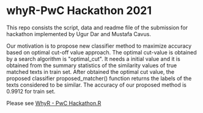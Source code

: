 # whyR-PwC Hackathon 2021

This repo consists the script, data and readme file of the submission for hackathon implemented by Ugur Dar and Mustafa Cavus.

Our motivation is to propose new classifier method to maximize accuracy based on optimal cut-off value approach. The optimal 
cut-value is obtained by a search algorithm is "optimal_cut". It needs a initial value and it is obtained from the summary 
statistics of the similarity values of true matched texts in train set. After obtained the optimal cut value, the proposed classifier proposed_matcher() function returns the labels of the texts considered to be similar. The accuracy of our proposed method is 
0.9912 for train set. 

Please see [WhyR - PwC Hackathon.R](https://github.com/ugurdar/PwCPoland/blob/main/WhyR%20-%20PwC%20Hackathon.R)

